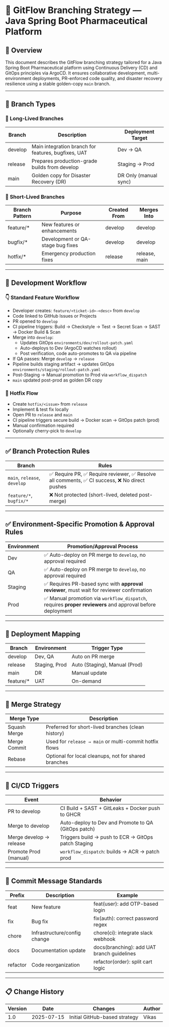 # 📘 GitFlow Branching Strategy — Java Spring Boot Pharmaceutical Platform

## 📌 Overview

This document describes the GitFlow branching strategy tailored for a Java Spring Boot Pharmaceutical platform using Continuous Delivery (CD) and GitOps principles via ArgoCD. It ensures collaborative development, multi-environment deployments, PR-enforced code quality, and disaster recovery resilience using a stable golden-copy `main` branch.

---

## 🔀 Branch Types

### 🔹 Long-Lived Branches

| Branch  | Description                                         | Deployment Target     |
| ------- | --------------------------------------------------- | --------------------- |
| develop | Main integration branch for features, bugfixes, UAT | Dev → QA              |
| release | Prepares production-grade builds from develop       | Staging → Prod        |
| main    | Golden copy for Disaster Recovery (DR)              | DR Only (manual sync) |

### 🔸 Short-Lived Branches

| Branch Pattern | Purpose                           | Created From | Merges Into   |
| -------------- | --------------------------------- | ------------ | ------------- |
| feature/\*     | New features or enhancements      | develop      | develop       |
| bugfix/\*      | Development or QA-stage bug fixes | develop      | develop       |
| hotfix/\*      | Emergency production fixes        | release      | release, main |

---

## 🔁 Development Workflow

### 👇 Standard Feature Workflow

* Developer creates: `feature/<ticket-id>-<desc>` from `develop`
* Code linked to GitHub Issues or Projects
* PR opened to `develop`
* CI pipeline triggers: Build → Checkstyle → Test → Secret Scan → SAST → Docker Build & Scan
* Merge into `develop`:
  * Updates GitOps `environments/dev/rollout-patch.yaml`
  * Auto-deploys to Dev (ArgoCD watches rollout)
  * Post verification, code auto-promotes to QA via pipeline
* If QA passes: Merge `develop` → `release`
* Pipeline builds staging artifact → updates GitOps `environments/staging/rollout-patch.yaml`
* Post-Staging → Manual promotion to Prod via `workflow_dispatch`
* `main` updated post-prod as golden DR copy

### 🚨 Hotfix Flow

* Create `hotfix/<issue>` from `release`
* Implement & test fix locally
* Open PR to `release` and `main`
* CI pipeline triggers secure build → Docker scan → GitOps patch (prod)
* Manual confirmation required
* Optionally cherry-pick to `develop`

---

## ✅ Branch Protection Rules

| Branch                 | Rules                                                                                      |
| ---------------------- | ------------------------------------------------------------------------------------------- |
| `main`, `release`, `develop` | ✅ Require PR, ✅ Require reviewer, ✅ Resolve all comments, ✅ CI success, ❌ No direct pushes |
| `feature/*`, `bugfix/*`    | ❌ Not protected (short-lived, deleted post-merge)                                          |

---

## ✅ Environment-Specific Promotion & Approval Rules

| Environment | Promotion/Approval Process                                           |
| ----------- | ------------------------------------------------------------------- |
| Dev         | ✅ Auto-deploy on PR merge to `develop`, no approval required        |
| QA          | ✅ Auto-deploy on PR merge to `develop`, no approval required        |
| Staging     | ✅ Requires PR-based sync with **approval reviewer**, must wait for reviewer confirmation |
| Prod        | ✅ Manual promotion via `workflow_dispatch`, requires **proper reviewers** and approval before deployment |

---

## 🚀 Deployment Mapping

| Branch     | Environment   | Trigger Type                  |
| ---------- | ------------- | ----------------------------- |
| develop    | Dev, QA       | Auto on PR merge              |
| release    | Staging, Prod | Auto (Staging), Manual (Prod) |
| main       | DR            | Manual update                 |
| feature/\* | UAT           | On-demand                     |

---

## 🔄 Merge Strategy

| Merge Type   | Description                                            |
| ------------ | ------------------------------------------------------ |
| Squash Merge | Preferred for short-lived branches (clean history)     |
| Merge Commit | Used for `release → main` or multi-commit hotfix flows |
| Rebase       | Optional for local cleanups, not for shared branches   |

---

## 🧪 CI/CD Triggers

| Event                   | Behavior                                            |
| ----------------------- | --------------------------------------------------- |
| PR to develop           | CI Build + SAST + GitLeaks + Docker push to GHCR    |
| Merge to develop        | Auto-deploy to Dev and Promote to QA (GitOps patch)            |
| Merge develop → release | Triggers build → push to ECR → GitOps patch Staging |
| Promote Prod (manual)   | `workflow_dispatch`: builds → ACR → patch prod      |

---

## 📘 Commit Message Standards

| Prefix   | Description                  | Example                                    |
| -------- | ---------------------------- | ------------------------------------------ |
| feat     | New feature                  | feat(user): add OTP-based login            |
| fix      | Bug fix                      | fix(auth): correct password regex          |
| chore    | Infrastructure/config change | chore(ci): integrate slack webhook         |
| docs     | Documentation update         | docs(branching): add UAT branch guidelines |
| refactor | Code reorganization          | refactor(order): split cart logic          |

---

## 📋 Change History

| Version | Date       | Changes                       | Author |
| ------- | ---------- | ----------------------------- | ------ |
| 1.0     | 2025-07-15 | Initial GitHub-based strategy | Vikas  |
